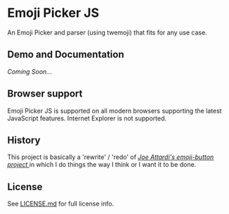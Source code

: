 # Emoji Picker JS

An Emoji Picker and parser (using twemoji) that fits for any use case.

## Demo and Documentation

_Coming Soon.._.


## Browser support

Emoji Picker JS is supported on all modern browsers supporting the latest JavaScript features. Internet Explorer is not supported.


## History

This project is basically a 'rewrite' / 'redo' of _[Joe Attardi's emoji-button project ](https://github.com/joeattardi/emoji-button)_ in which I do things the way I think or I want it to be done.


## License

See [LICENSE.md](LICENSE.md) for full license info.
